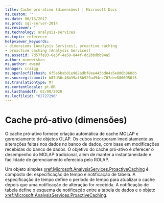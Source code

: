 ```yaml
---
title: Cache pró-ativo (dimensões) | Microsoft Docs
ms.custom: ''
ms.date: 06/13/2017
ms.prod: sql-server-2014
ms.reviewer: ''
ms.technology: analysis-services
ms.topic: reference
helpviewer_keywords:
- dimensions [Analysis Services], proactive caching
- proactive caching [Analysis Services]
ms.assetid: 7d57fe93-6e5f-4a50-844f-dd2bbdbb94a5
author: minewiskan
ms.author: owend
manager: craigg
ms.openlocfilehash: 6f5e6bab81e982adbf8ee443bd84a5e806b960db
ms.sourcegitcommit: b87d36c46b39af8b929ad94ec707dee8800950f5
ms.translationtype: MT
ms.contentlocale: pt-BR
ms.lasthandoff: 02/08/2020
ms.locfileid: "62727290"
---
```

# <a name="proactive-caching-dimensions"></a>Cache pró-ativo (dimensões)
  O cache pró-ativo fornece criação automática de cache MOLAP e gerenciamento de objetos OLAP. Os cubos incorporam imediatamente as alterações feitas nos dados no banco de dados, com base em modificações recebidas do banco de dados. O objetivo do cache pró-ativo é oferecer o desempenho do MOLAP tradicional, além de manter a instantaneidade e facilidade de gerenciamento oferecida pelo ROLAP.  
  
 Um objeto simples <xref:Microsoft.AnalysisServices.ProactiveCaching> é composto de: especificação de tempo e notificação de tabela. A especificação de tempo define o período de tempo para atualizar o cache depois que uma notificação de alteração for recebida. A notificação de tabela define o esquema de notificação entre a tabela de dados e o objeto <xref:Microsoft.AnalysisServices.ProactiveCaching>.  
  
  
